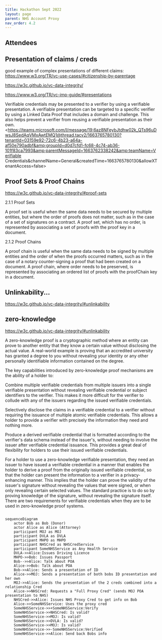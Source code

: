 ```yaml
---
title: Hackathon Sept 2022
layout: page
parent: NHS Account Proxy
nav_order: 4.2
---
```


## Attendees

## Presentation of claims / creds

good example of complex presentations of different claims: https://www.w3.org/TR/vc-use-cases/#citizenship-by-parentage

https://w3c.github.io/vc-data-integrity/

https://www.w3.org/TR/vc-imp-guide/#presentations

Verifiable credentials may be presented to a verifier by using a verifiable presentation. A verifiable presentation can be targeted to a specific verifier by using a Linked Data Proof that includes a domain and challenge. This also helps prevent a verifier from reusing a verifiable presentation as their own.
<https://teams.microsoft.com/l/message/19:6az8NFeybJtdhw02k_QTs96uDwsJ8SedAqVMxAwtEMQ1@thread.tacv2/1663765780130?tenantId=03159e92-72c6-4b23-a64a-af50e790adbf&amp;groupId=d0d7cfd1-fc68-4c74-ab36-101f83ca7993&amp;parentMessageId=1663762338242&amp;teamName=Verifiable Credentials&amp;channelName=General&amp;createdTime=1663765780130&amp;allowXTenantAccess=false>

## Proof Sets & Proof Chains
https://w3c.github.io/vc-data-integrity/#proof-sets

2.1.1 Proof Sets


A proof set is useful when the same data needs to be secured by multiple entities, but where the order of proofs does not matter, such as in the case of a set of signatures on a contract. A proof set, which has no order, is represented by associating a set of proofs with the proof key in a document.

2.1.2 Proof Chains

A proof chain is useful when the same data needs to be signed by multiple entities and the order of when the proofs occurred matters, such as in the case of a notary counter-signing a proof that had been created on a document. A proof chain, where order needs to be preserved, is represented by associating an ordered list of proofs with the proofChain key in a document.

## Unlinkability...
https://w3c.github.io/vc-data-integrity/#unlinkability

## zero-knowledge
https://w3c.github.io/vc-data-integrity/#unlinkability


A zero-knowledge proof is a cryptographic method where an entity can prove to another entity that they know a certain value without disclosing the actual value. A real-world example is proving that an accredited university has granted a degree to you without revealing your identity or any other personally identifiable information contained on the degree.

The key capabilities introduced by zero-knowledge proof mechanisms are the ability of a holder to:


Combine multiple verifiable credentials from multiple issuers into a single verifiable presentation without revealing verifiable credential or subject identifiers to the verifier. This makes it more difficult for the verifier to collude with any of the issuers regarding the issued verifiable credentials.
	
Selectively disclose the claims in a verifiable credential to a verifier without requiring the issuance of multiple atomic verifiable credentials. This allows a holder to provide a verifier with precisely the information they need and nothing more.
	
Produce a derived verifiable credential that is formatted according to the verifier's data schema instead of the issuer's, without needing to involve the issuer after verifiable credential issuance. This provides a great deal of flexibility for holders to use their issued verifiable credentials.
	
For a holder to use a zero-knowledge verifiable presentation, they need an issuer to have issued a verifiable credential in a manner that enables the holder to derive a proof from the originally issued verifiable credential, so that the holder can present the information to a verifier in a privacy-enhancing manner. This implies that the holder can prove the validity of the issuer's signature without revealing the values that were signed, or when only revealing certain selected values. The standard practice is to do so by proving knowledge of the signature, without revealing the signature itself. There are two requirements for verifiable credentials when they are to be used in zero-knowledge proof systems.

```mermaid

sequenceDiagram
    actor Bob as Bob (Donor)
    actor Alice as Alice (Attorney)
    participant MOJ as MOJ
    participant DVLA as DVLA
    participant MHPO as MHPO
    participant NHSCred as NHSCredService
    participant SomeNHSService as Any Health Service
    DVLA->>Alice:Issues Driving Licence
    MHPO->>Bob: Issues Passport
    Bob-->>Alice: Talk about POA
    Alice->>Bob: Talk about POA
    Bob->>Alice: Sends a presentation of ID
    Alice->>MOJ: Sends a presentation of both bobs ID presentation and her own
    MOJ->>Alice: Sends the presentation of the 2 creds combined into a relationship Cred
    Alice->>NHSCred: Requests a "Full Proxy Cred" (sends MOJ POA  presentation to NHS)
    NHSCred->>Alice: Issues NHS Proxy Cred to get info on Bob
    Alice->>SomeNHSService: Uses the proxy cred
    SomeNHSService->>+SomeNHSService:Verify
    SomeNHSService->>NHSCred: Is valid?
    SomeNHSService->>MOJ: Is valid?
    SomeNHSService->>DVLA: Is valid?
    SomeNHSService->>MOJ: Is valid?
    SomeNHSService->>-SomeNHSService:Verified
    SomeNHSService->>Alice: Send back Bobs info









```